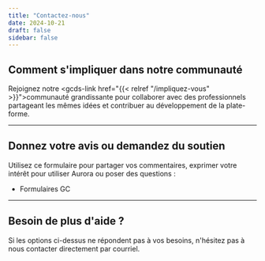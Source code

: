 ```yaml
---
title: "Contactez-nous"
date: 2024-10-21
draft: false
sidebar: false
---
```


## Comment s'impliquer dans notre communauté

Rejoignez notre <gcds-link href="{{< relref "/impliquez-vous" >}}">communauté grandissante</gcds-link> pour collaborer avec des professionnels partageant les mêmes idées et contribuer au développement de la plate-forme.

---

## Donnez votre avis ou demandez du soutien

Utilisez ce formulaire pour partager vos commentaires, exprimer votre intérêt pour utiliser Aurora ou poser des questions :

- <gcds-link external href="https://forms-formulaires.alpha.canada.ca/en/id/cm2jbp567008td1eckzthh4ai">Formulaires GC</gcds-link>

---

## Besoin de plus d'aide ?

Si les options ci-dessus ne répondent pas à vos besoins, n'hésitez pas à nous contacter directement par <gcds-link href="mailto:aurora-aurore@ssc-spc.gc.ca">courriel</gcds-link>.
